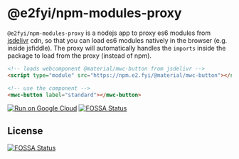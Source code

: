 # @e2fyi/npm-modules-proxy

`@e2fyi/npm-modules-proxy` is a nodejs app to proxy es6 modules from [jsdelivr](https://www.jsdelivr.com/) cdn, so that you can load es6 modules natively in the browser (e.g. inside jsfiddle). The proxy will automatically handles the `imports` inside the package to load from the proxy (instead of npm).

```html
<!-- loads webcomponent @material/mwc-button from jsdelivr -->
<script type="module" src="https://npm.e2.fyi/@material/mwc-button"></script>

<!-- use the component -->
<mwc-button label="standard"></mwc-button>
```

[![Run on Google Cloud](https://deploy.cloud.run/button.svg)](https://deploy.cloud.run)
[![FOSSA Status](https://app.fossa.com/api/projects/git%2Bgithub.com%2Fe2fyi%2Fnpm-modules-proxy.svg?type=shield)](https://app.fossa.com/projects/git%2Bgithub.com%2Fe2fyi%2Fnpm-modules-proxy?ref=badge_shield)


## License
[![FOSSA Status](https://app.fossa.com/api/projects/git%2Bgithub.com%2Fe2fyi%2Fnpm-modules-proxy.svg?type=large)](https://app.fossa.com/projects/git%2Bgithub.com%2Fe2fyi%2Fnpm-modules-proxy?ref=badge_large)